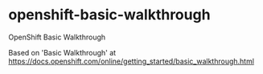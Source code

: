 # openshift-basic-walkthrough
OpenShift Basic Walkthrough

Based on 'Basic Walkthrough' at https://docs.openshift.com/online/getting_started/basic_walkthrough.html


